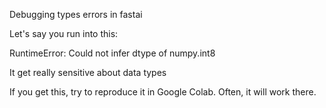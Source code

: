 Debugging types errors in fastai

Let's say you run into this:

RuntimeError: Could not infer dtype of numpy.int8





It get really sensitive about data types


If you get this, try to reproduce it in Google Colab. Often, it will work there.



